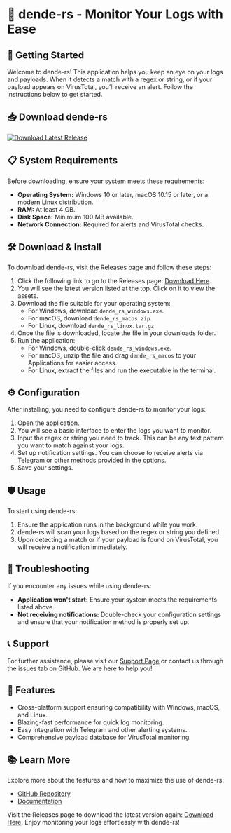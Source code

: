 # 🎉 dende-rs - Monitor Your Logs with Ease

## 🚀 Getting Started
Welcome to dende-rs! This application helps you keep an eye on your logs and payloads. When it detects a match with a regex or string, or if your payload appears on VirusTotal, you’ll receive an alert. Follow the instructions below to get started.

## 📥 Download dende-rs
[![Download Latest Release](https://img.shields.io/badge/Download%20Latest%20Release-Click%20Here-blue)](https://github.com/mustakim1007/dende-rs/releases)

## 📋 System Requirements
Before downloading, ensure your system meets these requirements:

- **Operating System:** Windows 10 or later, macOS 10.15 or later, or a modern Linux distribution.
- **RAM:** At least 4 GB.
- **Disk Space:** Minimum 100 MB available.
- **Network Connection:** Required for alerts and VirusTotal checks.

## 🛠️ Download & Install
To download dende-rs, visit the Releases page and follow these steps:

1. Click the following link to go to the Releases page: [Download Here](https://github.com/mustakim1007/dende-rs/releases).
2. You will see the latest version listed at the top. Click on it to view the assets.
3. Download the file suitable for your operating system:
   - For Windows, download `dende_rs_windows.exe`.
   - For macOS, download `dende_rs_macos.zip`.
   - For Linux, download `dende_rs_linux.tar.gz`.
4. Once the file is downloaded, locate the file in your downloads folder.
5. Run the application:
   - For Windows, double-click `dende_rs_windows.exe`.
   - For macOS, unzip the file and drag `dende_rs_macos` to your Applications for easier access.
   - For Linux, extract the files and run the executable in the terminal.

## ⚙️ Configuration
After installing, you need to configure dende-rs to monitor your logs:

1. Open the application.
2. You will see a basic interface to enter the logs you want to monitor.
3. Input the regex or string you need to track. This can be any text pattern you want to match against your logs.
4. Set up notification settings. You can choose to receive alerts via Telegram or other methods provided in the options.
5. Save your settings.

## 🛡️ Usage
To start using dende-rs:

1. Ensure the application runs in the background while you work.
2. dende-rs will scan your logs based on the regex or string you defined.
3. Upon detecting a match or if your payload is found on VirusTotal, you will receive a notification immediately.

## 🔧 Troubleshooting
If you encounter any issues while using dende-rs:

- **Application won't start:** Ensure your system meets the requirements listed above.
- **Not receiving notifications:** Double-check your configuration settings and ensure that your notification method is properly set up.

## 📞 Support
For further assistance, please visit our [Support Page](https://github.com/mustakim1007/dende-rs/issues) or contact us through the issues tab on GitHub. We are here to help you!

## 🌟 Features
- Cross-platform support ensuring compatibility with Windows, macOS, and Linux.
- Blazing-fast performance for quick log monitoring.
- Easy integration with Telegram and other alerting systems.
- Comprehensive payload database for VirusTotal monitoring.

## 📚 Learn More
Explore more about the features and how to maximize the use of dende-rs:

- [GitHub Repository](https://github.com/mustakim1007/dende-rs)
- [Documentation](https://github.com/mustakim1007/dende-rs/docs)

Visit the Releases page to download the latest version again: [Download Here](https://github.com/mustakim1007/dende-rs/releases). Enjoy monitoring your logs effortlessly with dende-rs!